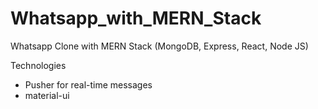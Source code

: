 # Whatsapp_with_MERN_Stack

Whatsapp Clone with MERN Stack (MongoDB, Express, React, Node JS)

Technologies
- Pusher for real-time messages
- material-ui